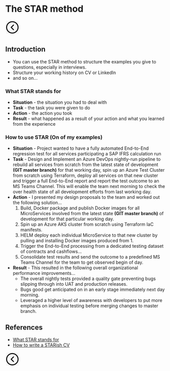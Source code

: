 # The STAR method
[<img src="../images/back.png">](../README.md)

## Introduction
- You can use the STAR method to structure the examples you give to questions, especially in interviews.
- Structure your working history on CV or LinkedIn
- and so on...

### What STAR stands for
- **Situation** - the situation you had to deal with
- **Task** - the task you were given to do
- **Action** - the action you took
- **Result** - what happened as a result of your action and what you learned from the experience

### How to use STAR (On of my examples)
- **Situation** - Project wanted to have a fully automated End-to-End regression test for all services participating a SAP IFRS calculation run
- **Task** - Design and Implement an Azure DevOps nightly-run pipeline to rebuild all services from scratch from the latest state of development **(GIT master branch)** for that working day, spin up an Azure Test Cluster from scratch using Terraform, deploy all services on that new cluster and trigger a full End-to-End report and report the test outcome to an MS Teams Channel. This will enable the team next morning to check the over health state of all development efforts from last working day.
- **Action** - I presented my design proposals to the team and worked out the following solution...
  1. Build, Docker package and publish Docker images for all MicroServices involved from the latest state **(GIT master branch)** of development for that particular working day.
  2. Spin up an Azure AKS cluster from scratch using Terraform IaC manifests.
  3. HELM deploy each individual MicroService to that new cluster by pulling and installing Docker images produced from 1.
  4. Trigger the End-to-End processing from a dedicated testing dataset of contracts and cashflows...
  5. Consolidate test results and send the outcome to a predefined MS Teams Channel for the team to get observed begin of day.
- **Result** - This resulted in the following overall organizational performance improvements...
  - The overall nightly tests provided a quality gate preventing bugs slipping through into UAT and production releases.
  - Bugs good get anticipated on in an early stage immediately next day morning.
  - Leveraged a higher level of awareness with developers to put more emphasis on individual testing before merging changes to master branch.

## References
- [What STAR stands for](https://nationalcareers.service.gov.uk/careers-advice/interview-advice/the-star-method)
- [How to write a STARish CV](https://nationalcareers.service.gov.uk/careers-advice/cv-sections)

[<img src="../images/back.png">](../README.md)